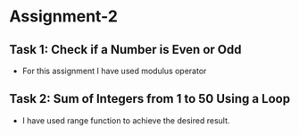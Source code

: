 # Assignment-2
## Task 1: Check if a Number is Even or Odd
  - For this assignment I have used modulus operator
## Task 2: Sum of Integers from 1 to 50 Using a Loop
  - I have used range function to achieve the desired result.
